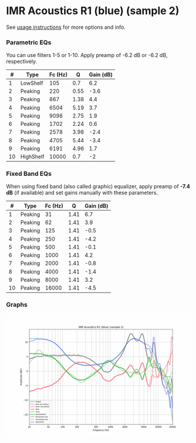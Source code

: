 # IMR Acoustics R1 (blue) (sample 2)
See [usage instructions](https://github.com/jaakkopasanen/AutoEq#usage) for more options and info.

### Parametric EQs
You can use filters 1-5 or 1-10. Apply preamp of -6.2 dB or -6.2 dB, respectively.

|   # | Type      |   Fc (Hz) |    Q |   Gain (dB) |
|-----|-----------|-----------|------|-------------|
|   1 | LowShelf  |       105 | 0.7  |         6.2 |
|   2 | Peaking   |       220 | 0.55 |        -3.6 |
|   3 | Peaking   |       867 | 1.38 |         4.4 |
|   4 | Peaking   |      6504 | 5.19 |         3.7 |
|   5 | Peaking   |      9098 | 2.75 |         1.9 |
|   6 | Peaking   |      1702 | 2.24 |         0.6 |
|   7 | Peaking   |      2578 | 3.98 |        -2.4 |
|   8 | Peaking   |      4705 | 5.44 |        -3.4 |
|   9 | Peaking   |      6191 | 4.96 |         1.7 |
|  10 | HighShelf |     10000 | 0.7  |        -2   |

### Fixed Band EQs
When using fixed band (also called graphic) equalizer, apply preamp of **-7.4 dB** (if available) and set gains manually with these parameters.

|   # | Type    |   Fc (Hz) |    Q |   Gain (dB) |
|-----|---------|-----------|------|-------------|
|   1 | Peaking |        31 | 1.41 |         6.7 |
|   2 | Peaking |        62 | 1.41 |         3.9 |
|   3 | Peaking |       125 | 1.41 |        -0.5 |
|   4 | Peaking |       250 | 1.41 |        -4.2 |
|   5 | Peaking |       500 | 1.41 |        -0.1 |
|   6 | Peaking |      1000 | 1.41 |         4.2 |
|   7 | Peaking |      2000 | 1.41 |        -0.8 |
|   8 | Peaking |      4000 | 1.41 |        -1.4 |
|   9 | Peaking |      8000 | 1.41 |         3.2 |
|  10 | Peaking |     16000 | 1.41 |        -4.5 |

### Graphs
![](./IMR%20Acoustics%20R1%20(blue)%20(sample%202).png)
